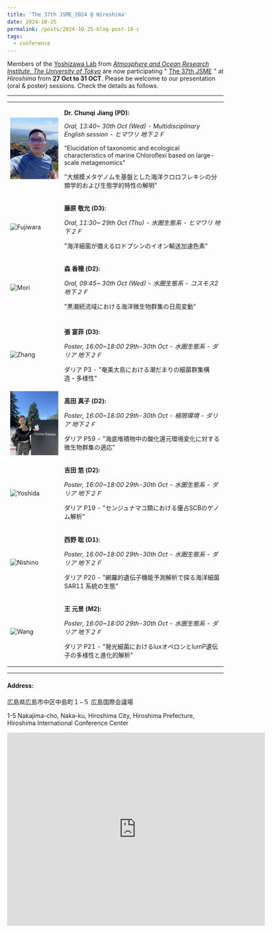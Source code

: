 ```yaml
---
title: 'The 37th JSME_2024 @ Hiroshima'
date: 2024-10-25
permalink: /posts/2024-10-25-blog-post-18-c
tags:
  - conference
---
```


<!-- hide
<p align="center">
<img src="/images/conference/asme2024/aori-s3.jpg" width="100%" /> 
</p>
hide -->


Members of the [Yoshizawa Lab](https://genedynamics.aori.u-tokyo.ac.jp/) from [*Atmosphere and Ocean Research Institute, The University of Tokyo*](https://www.aori.u-tokyo.ac.jp/index.html) are now participating " [The 37th JSME](https://2024.jsme-conference.net/) " at *Hiroshima* from **27 Oct to 31 OCT**. 
Please be welcome to our presentation (oral & poster) sessions. Check the details as follows.

---

<!-- hide info
+ **Dr. Chunqi Jiang (PD)[^1]:** 

  *MP27* - "Ecological Characterization of Marine Chloroflexi through Metagenomic Big Data". [PDF](/images/conference/asme2024/AMSE2024-MP27.pdf)

+ **Hongwei Qin (D3)[^2]:**

  *MP24* - "Prokaryotes show different niche preferences between suspended and sinking particles in the western Pacific Ocean from tropical to subarctic regions" [PDF](/images/conference/asme2024/AMSE2024-MP24.pdf)
  
+ **Mako Takada (D2)[^1]:**

  *MP16* - "Adaptation of Microbial Communities to Redox Environmental Changes in Subseafloor Sediments" [PDF]()  

+ **Yanfei Zhang (D2)[^1]:**

  *MP17* - "Bacterial Community Structure and Diversity of Tide Pools in the Subtropical Region on Amami Island, Japan" [PDF]()

+ **Yuanyu Wang (M2)[^1]:**

  *MPxx* - "Genetic Diversity and Emission Spectrum Modulation in Marine Luminous Bacteria" [PDF]() 

[^1]: [Yoshizawa Lab, AORI, UTokyo](https://genedynamics.aori.u-tokyo.ac.jp/en/)

[^2]: [Microbial Oceanography Lab, AORI, UTokyo](http://ecosystem.aori.u-tokyo.ac.jp/microbiology-wp/)

<p align="center"> <img src="/images/CJ-selfi.jpg" width="20%" /> </p>
<p align="center"> Dr. Chunqi Jiang </p>

<p align="center"> <img src="/images/conference/asme2024/qin.jpg" width="20%" /> </p>
<p align="center"> Hongwei Qin </p>

<p align="center"> <img src="/images/conference/asme2024/takada.jpeg" width="20%" />  </p>
<p align="center"> Mako Takada </p>

<p align="center"> <img src="/images/xxx.jpg" width="20%" />  </p>
<p align="center"> Fanfei Zhang </p>

<p align="center"> <img src="/images/xxx.jpg" width="20%" />  </p>
<p align="center"> Yuanyu Wang </p>
-->

<table>
  <tr>
    <td>
      <img src="/images/CJ-selfi.jpg" alt="ChunqiJiang" width="150"/> <!-- width="200" -->
    </td>
    <td>
      <p><strong>Dr. Chunqi Jiang (PD):</strong></p> <!-- 使用 <strong> 实现加粗 -->
      <p><em>Oral, 13:40~ 30th Oct (Wed) - Multidisciplinary English session - ヒマワリ 地下２Ｆ </em></p>
      <p>"Elucidation of taxonomic and ecological characteristics of marine Chloroflexi based on large-scale metagenomics"</p> <!-- 使用 <em> 实现斜体，<a> 实现链接 -->
      <p>"大規模メタゲノムを基盤とした海洋クロロフレキシの分類学的および生態学的特性の解明"</p>
    </td>
  </tr>
  
  <tr>
    <td>
      <img src="/images/conference/xxx.jpg" alt="Fujiwara" width="200"/>
    </td>
    <td>
      <p><strong>藤原 敬允 (D3):</strong></p> <!-- <strong> bold -->
      <p><em>Oral, 11:30~ 29th Oct (Thu) - 水圏生態系 - ヒマワリ 地下２Ｆ </em></p>
      <p>"海洋細菌が備えるロドプシンのイオン輸送加速色素"</p>
    </td>
  </tr>

  <tr>
    <td>
      <img src="/images/conference/xxx.jpeg" alt="Mori" width="200"/>
    </td>
    <td>
      <p><strong>森 香穂 (D2):</strong></p> 
      <p><em>Oral, 09:45~ 30th Oct (Wed) - 水圏生態系 - コスモス2 地下２Ｆ </em></p>
      <p>"黒潮続流域における海洋微生物群集の日周変動"</p>
    </td>
  </tr>

  <tr>
    <td>
    </td>
    <td>
    </td>
  </tr>

  <tr>
    <td>
      <img src="/images/conference/xxx.jpeg" alt="Zhang" width="200"/>
    </td>
    <td>
      <p><strong>張 宴菲 (D3):</strong></p> 
      <p><em>Poster, 16:00~18:00 29th-30th Oct - 水圏生態系 - ダリア  地下２Ｆ </em></p>
      <p>ダリア P3 - "奄美大島における潮だまりの細菌群集構造・多様性"</p>
    </td>
  </tr>
        
  <tr>
    <td>
      <img src="/images/conference/asme2024/takada.jpeg" alt="Takada" width="200"/>
    </td>
    <td>
      <p><strong>高田 真子 (D2):</strong></p> 
      <p><em>Poster, 16:00~18:00 29th-30th Oct - 極限環境 - ダリア  地下２Ｆ </em></p>
      <p>ダリア P59 - "海底堆積物中の酸化還元環境変化に対する微生物群集の適応"</p>
    </td>
  </tr>
  
  <tr>
    <td>
      <img src="/images/conference/xxx.jpeg" alt="Yoshida" width="200"/>
    </td>
    <td>
      <p><strong>吉田 悠 (D2):</strong></p> 
      <p><em>Poster, 16:00~18:00 29th-30th Oct - 水圏生態系 - ダリア  地下２Ｆ </em></p>
      <p>ダリア P19 - "センジュナマコ類における優占SCBのゲノム解析"</p>
    </td>
  </tr>
        
  <tr>
    <td>
      <img src="/images/conference/xxx.jpeg" alt="Nishino" width="200"/>
    </td>
    <td>
      <p><strong>⻄野 聡 (D1):</strong></p> 
      <p><em>Poster, 16:00~18:00 29th-30th Oct - 水圏生態系 - ダリア  地下２Ｆ </em></p>
      <p>ダリア P20 - "網羅的遺伝子機能予測解析で探る海洋細菌 SAR11 系統の生態"</p>
    </td>
  </tr>
        
  <tr>
    <td>
      <img src="/images/conference/asme2024/xxx.jpeg" alt="Wang" width="200"/>
    </td>
    <td>
      <p><strong>王 元昱 (M2):</strong></p> 
      <p><em>Poster, 16:00~18:00 29th-30th Oct - 水圏生態系 - ダリア  地下２Ｆ </em></p>
      <p>ダリア P21 - "発光細菌におけるluxオペロンとlumP遺伝子の多様性と進化的解析"</p>
    </td>
  </tr>
  
</table>

<!-- hide info 
<p><sup>[1]</sup> <a href="https://genedynamics.aori.u-tokyo.ac.jp/en/">Yoshizawa Lab, AORI, UTokyo</a></p>
<p><sup>[2]</sup> <a href="http://ecosystem.aori.u-tokyo.ac.jp/microbiology-wp/">Microbial Oceanography Lab, AORI, UTokyo</a></p>
-->

<!-- hide info -->
---

#### Address:

広島県広島市中区中島町１−５ 広島国際会議場

1-5 Nakajima-cho, Naka-ku, Hiroshima City, Hiroshima Prefecture, Hiroshima International Conference Center

<iframe src="https://www.google.com/maps/embed?pb=!1m14!1m8!1m3!1d3292.3641922565416!2d132.450993!3d34.392088!3m2!1i1024!2i768!4f13.1!3m3!1m2!1s0x355aa26d05555dd5%3A0x4e72455df571cd7a!2sInternational%20Conference%20Center%20Hiroshima!5e0!3m2!1sen!2sus!4v1729843605232!5m2!1sen!2sus" width="600" height="450" style="border:0;" allowfullscreen="" loading="lazy" referrerpolicy="no-referrer-when-downgrade"></iframe>
